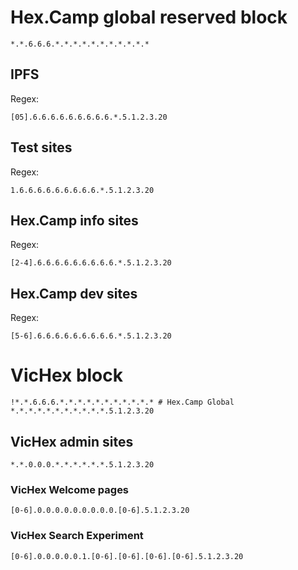# Hex.Camp global reserved block

`*.*.6.6.6.*.*.*.*.*.*.*.*.*.*.*`

## IPFS

Regex:

`[05].6.6.6.6.6.6.6.6.6.*.5.1.2.3.20`

## Test sites

Regex:

`1.6.6.6.6.6.6.6.6.6.*.5.1.2.3.20`

## Hex.Camp info sites

Regex:

`[2-4].6.6.6.6.6.6.6.6.6.*.5.1.2.3.20`

## Hex.Camp dev sites

Regex:

`[5-6].6.6.6.6.6.6.6.6.6.*.5.1.2.3.20`

# VicHex block

```
!*.*.6.6.6.*.*.*.*.*.*.*.*.*.*.* # Hex.Camp Global
*.*.*.*.*.*.*.*.*.*.*.5.1.2.3.20
```

## VicHex admin sites

`*.*.0.0.0.*.*.*.*.*.*.5.1.2.3.20`

### VicHex Welcome pages

`[0-6].0.0.0.0.0.0.0.0.0.[0-6].5.1.2.3.20`

### VicHex Search Experiment

`[0-6].0.0.0.0.0.1.[0-6].[0-6].[0-6].[0-6].5.1.2.3.20`

